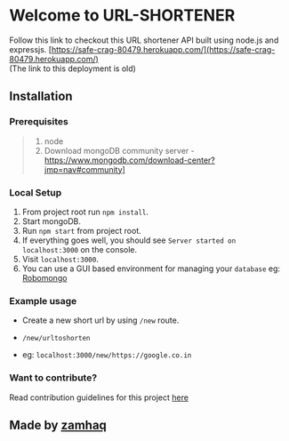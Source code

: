 # Welcome to URL-SHORTENER

Follow this link to checkout this URL shortener API built using node.js and expressjs.
[https://safe-crag-80479.herokuapp.com/](https://safe-crag-80479.herokuapp.com/)  
(The link to this deployment is old)

## Installation

### Prerequisites

> 1. node
> 2. Download mongoDB community server - https://www.mongodb.com/download-center?jmp=nav#community]
### Local Setup
1. From project root run `npm install`.
2. Start mongoDB.
3. Run `npm start` from project root.
4. If everything goes well, you should see `Server started on localhost:3000` on the console.
5. Visit `localhost:3000`.
6. You can use a GUI based environment for managing your `database` eg: [Robomongo](https://robomongo.org/)

### Example usage
- Create a new short url by using `/new` route.

- `/new/urltoshorten`

- eg: `localhost:3000/new/https://google.co.in`

### Want to contribute? 
Read contribution guidelines for this project [here](.github/CONTRIBUTING.md)


Made by [zamhaq](https://github.com/zamhaq)
-------------------

